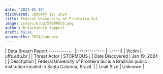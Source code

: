 ```yaml
---
date: '2024-01-19'
discovered: January 19, 2024
title: Federal University of Fronteira Sul
image: images/blog/STORMOUS.png
author: Breachsense Support
draft: false
yearmonths: 2024/january
---
```



| Data Breach Report
------------:     |:-------------:    | :-----:|
| Victim      | uffs.edu.br      | 
| Threat Actor      | STORMOUS      | 
| Date Discovered      | Jan 19, 2024      | 
| Description      | Federal University of Fronteira Sul is a Brazilian public institution located in Santa Catarina, Brazil.      | 
| Leak Size      | Unknown      | 

